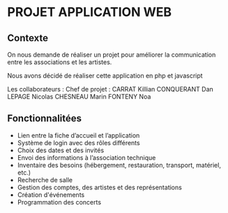 # PROJET APPLICATION WEB

## Contexte
On nous demande de réaliser un projet pour améliorer la communication entre les associations et les artistes.

Nous avons décidé de réaliser cette application en php et javascript

Les collaborateurs :
Chef de projet : CARRAT Killian
CONQUERANT Dan
LEPAGE Nicolas
CHESNEAU Marin
FONTENY Noa

## Fonctionnalitées

- Lien entre la fiche d’accueil et l’application
- Système de login avec des rôles différents
- Choix des dates et des invités
- Envoi des informations à l’association technique
- Inventaire des besoins (hébergement, restauration, transport, matériel, etc.)
- Recherche de salle
- Gestion des comptes, des artistes et des représentations
- Création d'événements
- Programmation des concerts
